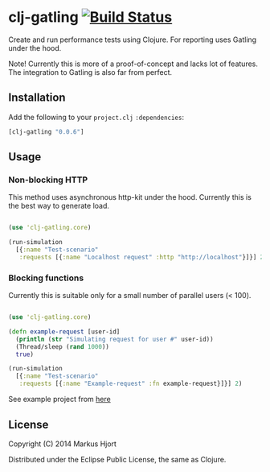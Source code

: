 # clj-gatling [![Build Status](https://travis-ci.org/mhjort/clj-gatling.png?branch=master)](https://travis-ci.org/mhjort/clj-gatling)

Create and run performance tests using Clojure. For reporting uses Gatling under the hood.

Note! Currently this is more of a proof-of-concept and lacks lot of features.
The integration to Gatling is also far from perfect.

## Installation

Add the following to your `project.clj` `:dependencies`:

```clojure
[clj-gatling "0.0.6"]
```

## Usage

### Non-blocking HTTP

This method uses asynchronous http-kit under the hood. Currently this is the best way to generate load.

```clojure

(use 'clj-gatling.core)

(run-simulation
  [{:name "Test-scenario"
   :requests [{:name "Localhost request" :http "http://localhost"}]}] 200)
```

### Blocking functions

Currently this is suitable only for a small number of parallel users (< 100).

```clojure

(use 'clj-gatling.core)

(defn example-request [user-id]
  (println (str "Simulating request for user #" user-id))
  (Thread/sleep (rand 1000))
  true)

(run-simulation
  [{:name "Test-scenario"
   :requests [{:name "Example-request" :fn example-request}]}] 2)
```

See example project from [here](https://github.com/mhjort/clj-gatling-example)

## License

Copyright (C) 2014 Markus Hjort

Distributed under the Eclipse Public License, the same as Clojure.
